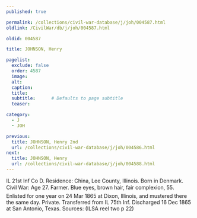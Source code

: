 ```yaml
---
published: true

permalink: /collections/civil-war-database/j/joh/004587.html
oldlink: /CivilWar/db/j/joh/004587.html

oldid: 004587

title: JOHNSON, Henry

pagelist:
  exclude: false
  order: 4587
  image: 
  alt:
  caption:
  title:
  subtitle:      # Defaults to page subtitle
  teaser:

category: 
  - J 
  - JOH

previous:
  title: JOHNSON, Henry 2nd
  url: /collections/civil-war-database/j/joh/004586.html  
next:
  title: JOHNSON, Henry
  url: /collections/civil-war-database/j/joh/004588.html   
---
```

IL 21st Inf Co D. Residence: China, Lee County, Illinois. Born in Denmark. Civil War: Age 27. Farmer. Blue eyes, brown hair, fair complexion, 5&#146;5&#148;. Enlisted for one year on 24 Mar 1865 at Dixon, Illinois, and mustered there the same day. Private. Transferred from IL 75th Inf. Discharged 16 Dec 1865 at San Antonio, Texas. Sources: (ILSA reel two p 22)